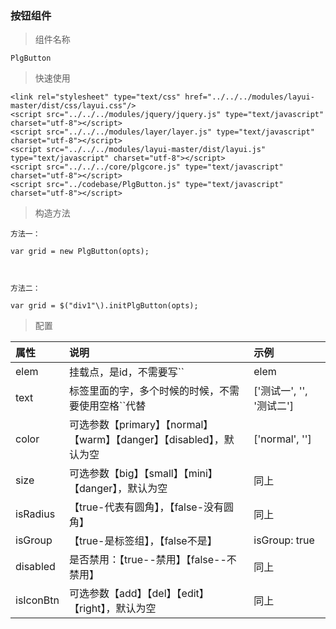 ### 按钮组件

> 组件名称

```
PlgButton
```

> 快速使用

```
<link rel="stylesheet" type="text/css" href="../../../modules/layui-master/dist/css/layui.css"/>
<script src="../../../modules/jquery/jquery.js" type="text/javascript" charset="utf-8"></script>
<script src="../../../modules/layer/layer.js" type="text/javascript" charset="utf-8"></script>
<script src="../../../modules/layui-master/dist/layui.js" type="text/javascript" charset="utf-8"></script>
<script src="../../../core/plgcore.js" type="text/javascript" charset="utf-8"></script>
<script src="../codebase/PlgButton.js" type="text/javascript" charset="utf-8"></script>
```

> 构造方法

```
方法一：

var grid = new PlgButton(opts);



方法二：

var grid = $("div1"\).initPlgButton(opts);
```

> 配置

| 属性 | 说明 | 示例 |
| :--- | :--- | :--- |
| elem | 挂载点，是id，不需要写\`\` | elem |
| text | 标签里面的字，多个时候的时候，不需要使用空格\`\`代替 | \['测试一', '', '测试二'\] |
| color | 可选参数【primary】【normal】【warm】【danger】【disabled】，默认为空 | \['normal', ''\] |
| size | 可选参数【big】【small】【mini】【danger】，默认为空 | 同上 |
| isRadius | 【true-代表有圆角】，【false-没有圆角】 | 同上 |
| isGroup | 【true-是标签组】，【false不是】 | isGroup: true |
| disabled | 是否禁用：【true--禁用】【false--不禁用】 | 同上 |
| isIconBtn | 可选参数【add】【del】【edit】【right】，默认为空 | 同上 |




